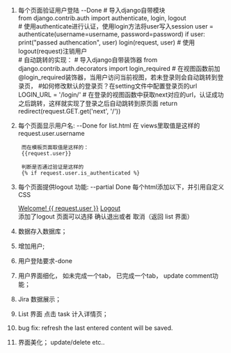 1. 每个页面验证用户登陆 
--Done
        # 导入django自带模块        
        from django.contrib.auth import authenticate, login, logout        
        # 使用authenticate进行认证，使用login方法将user写入session
        user = authenticate(username=username, password=password)
                if user:
                    print("passed authencation", user)
                    login(request, user)
        # 使用 logout(request)注销用户        
        # 自动跳转的实现：
        # 导入django自带装饰器
        from django.contrib.auth.decorators import  login_required
        # 在视图函数前加@login_required装饰器，当用户访问当前视图，若未登录则会自动跳转到登录页，
        #如何修改默认的登录页？在setting文件中配置登录页的url
        LOGIN_URL = '/login/'
        # 在登录的视图函数中获取next对应的url，认证成功之后跳转，这样就实现了登录之后自动跳转到原页面
        return redirect(request.GET.get('next', '/'))


2. 每个页面显示用户名:
--Done for list.html
        在 views里取值是这样的
        request.user.username

        而在模板页面取值是这样的：
        {{request.user}}

        判断是否通过验证是这样的
        {% if request.user.is_authenticated %}

3. 每个页面提供logout 功能:
--partial Done
        每个html添加以下，并引用自定义CSS
        <link rel="stylesheet" href="{% static 'bootstrap-3.3.7-dist/css/user-defined-theme.css' %}">
        <div class="user_label">
         <a href="">Welcome! {{ request.user }}</a>
         <label > </label>
         <a href="{% url 'logout' %}" class="logout"> Logout</a>
        </div>
        添加了logout 页面可以选择 确认退出或者 取消（返回 list 界面）

4. 数据存入数据库；
5. 增加用户;
6. 用户登陆要求-done
7. 用户界面细化， 如未完成一个tab， 已完成一个tab， update comment功能；
8. Jira 数据展示；
9. List 界面 点击 task 计入详情页；
10. bug fix: refresh the last entered content will be saved.

4. 界面美化； update/delete etc..